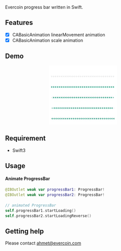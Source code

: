 Evercoin progress bar written in Swift.

## Features
- [x] CABasicAnimation linearMovement animation
- [x] CABasicAnimation scale animation

## Demo
<p align="center" >
<img src="https://github.com/Everc0in/ProgressBar/blob/master/example.gif" width="220" height="190"/>
</p>

## Requirement
- Swift3

## Usage
#### Animate ProgressBar
```swift
@IBOutlet weak var progressBar1: ProgressBar!
@IBOutlet weak var progressBar2: ProgressBar!

// animated ProgressBar
self.progressBar1.startLoading()
self.progressBar2.startLoadingReverse()
```

## Getting help

Please contact ahmet@evercoin.com
